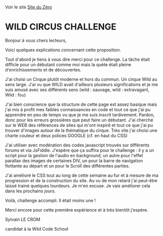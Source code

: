 
Voir le site [Site du Zéro](https://jsfiddle.net/sylecrom/jxmbawf2/show/)


# WILD CIRCUS CHALLENGE

Bonjour à vous chers lecteurs,

Voici quelques explications concernant cette proposition.

Tout d'abord je tiens à vous dire merci pour ce challenge. La tâche était difficle pour un débutant comme moi mais la quète était pleine d'enrichissements et de découvertes.

J'ai choisi un Cirque plutôt moderne et hors du commun. Un cirque Wild au sens large. J'ai vu que WILD avait d'ailleurs plusieurs significations et je me suis amusé avec ses différents sens (wild : sauvage, wild : extravagant, Wild : fou)

J'ai bien conscience que la structure de cette page est assez basique mais j'ai mis à profit mes faibles connaissances en code et tout ce que j'ai pu apprendre en peu de temps vu que je me suis inscrit tardivement. Pardon, donc pour les erreurs grossières que peut faire un débutant.
J'ai cherché sur le WEB des références de sites qui m'ont inspiré et tout ce que j'ai pu trouver d'images autour de la thématique du cirque. Très vite j'ai choisi une charte couleur et deux polices GOOGLE (cf. en haut du CSS)

J'ai utiliser avec modération des codes javascript trouvés sur différents forums et via JsFiddle. J'espère que ça suffira pour le challenge : il y a un script pour la gestion de l'audio en background, un autre pour l'effet parallax des images de certaines DIV, un pour la barre de navigation flottante au départ et un pour le Scroll des différentes parties.

J'ai amélioré le CSS tout au long de cette semaine au fur et à mesure de ma progression et de la construction du site. Au vu de mon retard j'ai peut-être laissé trainé quelques lourdeurs. Je m'en excuse. Je vais améliorer cela dans les prochains jours.

Voilà, challenge accompli. Il était moins une !

Merci encore pour cette première expérience et à très bientôt j'espère.


Sylvain LE CROM

candidat à la Wild Code School
